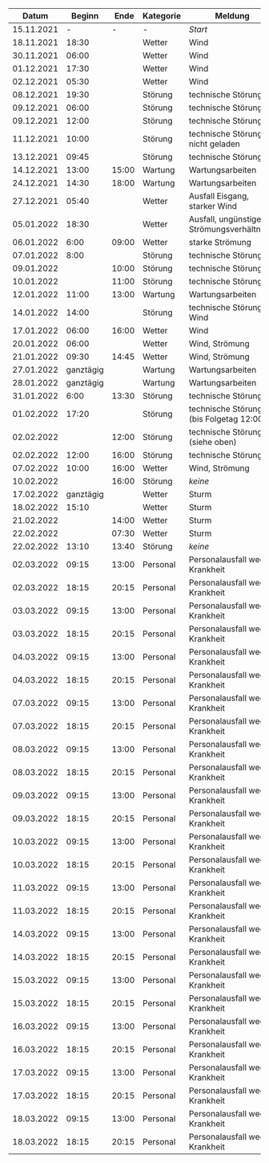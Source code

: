 | Datum      | Beginn | Ende   | Kategorie | Meldung |
|------------|--------|--------|-----------|---------|
| 15.11.2021 | -	    | -      | -         | *Start* |
| 18.11.2021 | 18:30  |        | Wetter    | Wind |
| 30.11.2021 | 06:00  |        | Wetter    | Wind |
| 01.12.2021 | 17:30	|        | Wetter    | Wind |
| 02.12.2021 | 05:30	|        | Wetter    | Wind |
| 08.12.2021 | 19:30	|        | Störung   | technische Störung |
| 09.12.2021 | 06:00	|        | Störung   | technische Störung |
| 09.12.2021 | 12:00	|        | Störung   | technische Störung |
| 11.12.2021 | 10:00	|        | Störung   | technische Störung, nicht geladen |
| 13.12.2021 | 09:45	|        | Störung   | technische Störung |
| 14.12.2021 | 13:00	| 15:00  | Wartung   | Wartungsarbeiten |
| 24.12.2021 | 14:30  | 18:00  | Wartung   | Wartungsarbeiten |
| 27.12.2021 | 05:40	|        | Wetter    | Ausfall	Eisgang, starker Wind | 
| 05.01.2022 | 18:30	|        | Wetter    | Ausfall, ungünstige Strömungsverhältnisse | 
| 06.01.2022 | 6:00   | 09:00  | Wetter    | starke Strömung | 
| 07.01.2022 | 8:00   |        | Störung   | technische Störung |
| 09.01.2022 |        | 10:00  | Störung   | technische Störung |
| 10.01.2022 |        | 11:00  | Störung   | technische Störung |
| 12.01.2022 | 11:00  | 13:00  | Wartung   |	Wartungsarbeiten |
| 14.01.2022 | 14:00  |        | Störung   | technische Störung, Wind |
| 17.01.2022 | 06:00  | 16:00  | Wetter    | Wind |
| 20.01.2022 | 06:00  |        | Wetter    | Wind, Strömung |
| 21.01.2022 | 09:30  | 14:45  | Wetter    | Wind, Strömung |
| 27.01.2022 | ganztägig |     | Wartung   | Wartungsarbeiten |
| 28.01.2022 | ganztägig |     | Wartung   | Wartungsarbeiten |
| 31.01.2022 | 6:00   | 13:30	 | Störung   | technische Störung |
| 01.02.2022 | 17:20  |        | Störung   | technische Störung (bis Folgetag 12:00) |
| 02.02.2022 |        | 12:00  | Störung   | technische Störung (siehe oben) |
| 02.02.2022 | 12:00  | 16:00  | Störung   | technische Störung |
| 07.02.2022 | 10:00  | 16:00  | Wetter    | Wind, Strömung |
| 10.02.2022 |        | 16:00  | Störung   | *keine* |
| 17.02.2022 | ganztägig  |    | Wetter    | Sturm |
| 18.02.2022 | 15:10  |        | Wetter    | Sturm |
| 21.02.2022 |        | 14:00  | Wetter    | Sturm |
| 22.02.2022 |        | 07:30  | Wetter    | Sturm |
| 22.02.2022 | 13:10  | 13:40  | Störung   | *keine* |
| 02.03.2022 | 09:15  | 13:00  | Personal  | Personalausfall wegen Krankheit |
| 02.03.2022 | 18:15  | 20:15  | Personal  | Personalausfall wegen Krankheit |
| 03.03.2022 | 09:15  | 13:00  | Personal  | Personalausfall wegen Krankheit |
| 03.03.2022 | 18:15  | 20:15  | Personal  | Personalausfall wegen Krankheit |
| 04.03.2022 | 09:15  | 13:00  | Personal  | Personalausfall wegen Krankheit |
| 04.03.2022 | 18:15  | 20:15  | Personal  | Personalausfall wegen Krankheit |
| 07.03.2022 | 09:15  | 13:00  | Personal  | Personalausfall wegen Krankheit |
| 07.03.2022 | 18:15  | 20:15  | Personal  | Personalausfall wegen Krankheit |
| 08.03.2022 | 09:15  | 13:00  | Personal  | Personalausfall wegen Krankheit |
| 08.03.2022 | 18:15  | 20:15  | Personal  | Personalausfall wegen Krankheit |
| 09.03.2022 | 09:15  | 13:00  | Personal  | Personalausfall wegen Krankheit |
| 09.03.2022 | 18:15  | 20:15  | Personal  | Personalausfall wegen Krankheit |
| 10.03.2022 | 09:15  | 13:00  | Personal  | Personalausfall wegen Krankheit |
| 10.03.2022 | 18:15  | 20:15  | Personal  | Personalausfall wegen Krankheit |
| 11.03.2022 | 09:15  | 13:00  | Personal  | Personalausfall wegen Krankheit |
| 11.03.2022 | 18:15  | 20:15  | Personal  | Personalausfall wegen Krankheit |
| 14.03.2022 | 09:15  | 13:00  | Personal  | Personalausfall wegen Krankheit |
| 14.03.2022 | 18:15  | 20:15  | Personal  | Personalausfall wegen Krankheit |
| 15.03.2022 | 09:15  | 13:00  | Personal  | Personalausfall wegen Krankheit |
| 15.03.2022 | 18:15  | 20:15  | Personal  | Personalausfall wegen Krankheit |
| 16.03.2022 | 09:15  | 13:00  | Personal  | Personalausfall wegen Krankheit |
| 16.03.2022 | 18:15  | 20:15  | Personal  | Personalausfall wegen Krankheit |
| 17.03.2022 | 09:15  | 13:00  | Personal  | Personalausfall wegen Krankheit |
| 17.03.2022 | 18:15  | 20:15  | Personal  | Personalausfall wegen Krankheit |
| 18.03.2022 | 09:15  | 13:00  | Personal  | Personalausfall wegen Krankheit |
| 18.03.2022 | 18:15  | 20:15  | Personal  | Personalausfall wegen Krankheit |
